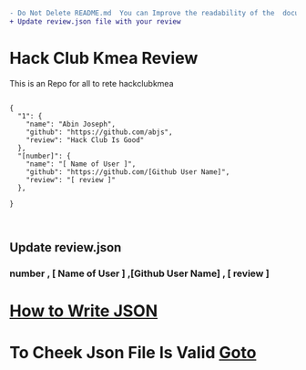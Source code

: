 ```diff
- Do Not Delete README.md  You can Improve the readability of the  document
+ Update review.json file with your review
```

# Hack Club Kmea Review


This is an Repo for all to rete hackclubkmea

```

{
  "1": {
    "name": "Abin Joseph",
    "github": "https://github.com/abjs",
    "review": "Hack Club Is Good"
  },
  "[number]": {
    "name": "[ Name of User ]",
    "github": "https://github.com/[Github User Name]",
    "review": "[ review ]"
  },

}



```

## Update review.json

### number , [ Name of User ] ,[Github User Name] , [ review ]

# [How to Write JSON](https://www.youtube.com/results?search_query=how+to+write+a+vaild+json+doument)

# To Cheek Json File Is Valid [Goto](https://jsonlint.com/)
